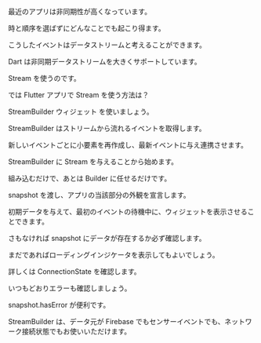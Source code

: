 最近のアプリは非同期性が高くなっています。

時と順序を選ばずにどんなことでも起こり得ます。

こうしたイベントはデータストリームと考えることができます。

Dart は非同期データストリームを大きくサポートしています。

Stream を使うのです。

では Flutter アプリで Stream を使う方法は？

StreamBuilder ウィジェット を使いましょう。

StreamBuilder はストリームから流れるイベントを取得します。

新しいイベントごとに小要素を再作成し、最新イベントに与え連携させます。

StreamBuilder に Stream を与えることから始めます。

組み込むだけで、あとは Builder に任せるだけです。

snapshot を渡し、アプリの当該部分の外観を宣言します。

初期データを与えて、最初のイベントの待機中に、ウィジェットを表示させることできます。

さもなければ snapshot にデータが存在するか必ず確認します。

まだであればローディングインジケータを表示してもよいでしょう。

詳しくは ConnectionState を確認します。

いつもどおりエラーも確認しましょう。

snapshot.hasError が便利です。

StreamBuilder は、データ元が Firebase でもセンサーイベントでも、ネットワーク接続状態でもお使いいただけます。
